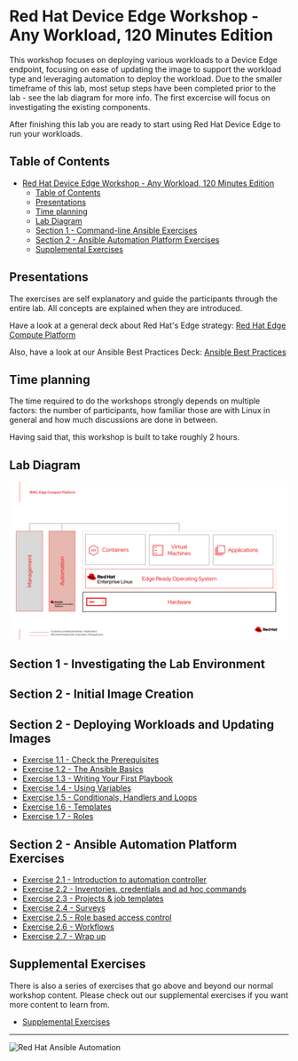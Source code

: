 # Red Hat Device Edge Workshop - Any Workload, 120 Minutes Edition

This workshop focuses on deploying various workloads to a Device Edge endpoint, focusing on ease of updating the image to support the workload type and leveraging automation to deploy the workload. Due to the smaller timeframe of this lab, most setup steps have been completed prior to the lab - see the lab diagram for more info. The first excercise will focus on investigating the existing components.

After finishing this lab you are ready to start using Red Hat Device Edge to run your workloads.

## Table of Contents

- [Red Hat Device Edge Workshop - Any Workload, 120 Minutes Edition](#red-hat-device-edge-workshop---any-workload,-120-minutes-edition)
  - [Table of Contents](#table-of-contents)
  - [Presentations](#presentations)
  - [Time planning](#time-planning)
  - [Lab Diagram](#lab-diagram)
  - [Section 1 - Command-line Ansible Exercises](#section-1---command-line-ansible-exercises)
  - [Section 2 - Ansible Automation Platform Exercises](#section-2---ansible-automation-platform-exercises)
  - [Supplemental Exercises](#supplemental-exercises)

## Presentations

The exercises are self explanatory and guide the participants through the entire lab. All concepts are explained when they are introduced.

Have a look at a general deck about Red Hat's Edge strategy:
[Red Hat Edge Compute Platform](../../decks/rh_edge_compute_platform.pdf)

Also, have a look at our Ansible Best Practices Deck:
[Ansible Best Practices](../../decks/ansible_best_practices.pdf)

## Time planning

The time required to do the workshops strongly depends on multiple factors: the number of participants, how familiar those are with Linux in general and how much discussions are done in between.

Having said that, this workshop is built to take roughly 2 hours.

## Lab Diagram

![Lab Diagram](../../images/rhde_aw_120_lab_diagram.png)

## Section 1 - Investigating the Lab Environment

## Section 2 - Initial Image Creation

## Section 2 - Deploying Workloads and Updating Images

* [Exercise 1.1 - Check the Prerequisites](1.1-setup)
* [Exercise 1.2 - The Ansible Basics](1.2-thebasics)
* [Exercise 1.3 - Writing Your First Playbook](1.3-playbook)
* [Exercise 1.4 - Using Variables](1.4-variables)
* [Exercise 1.5 - Conditionals, Handlers and Loops](1.5-handlers)
* [Exercise 1.6 - Templates](1.6-templates)
* [Exercise 1.7 - Roles](1.7-role)

## Section 2 - Ansible Automation Platform Exercises

* [Exercise 2.1 - Introduction to automation controller](2.1-intro)
* [Exercise 2.2 - Inventories, credentials and ad hoc commands](2.2-cred)
* [Exercise 2.3 - Projects & job templates](2.3-projects)
* [Exercise 2.4 - Surveys](2.4-surveys)
* [Exercise 2.5 - Role based access control](2.5-rbac)
* [Exercise 2.6 - Workflows](2.6-workflows)
* [Exercise 2.7 - Wrap up](2.7-wrap)

## Supplemental Exercises

There is also a series of exercises that go above and beyond our normal workshop content.  Please check out our supplemental exercises if you want more content to learn from.

* [Supplemental Exercises](supplemental)

---
![Red Hat Ansible Automation](../../images/rh-ansible-automation-platform.png)
